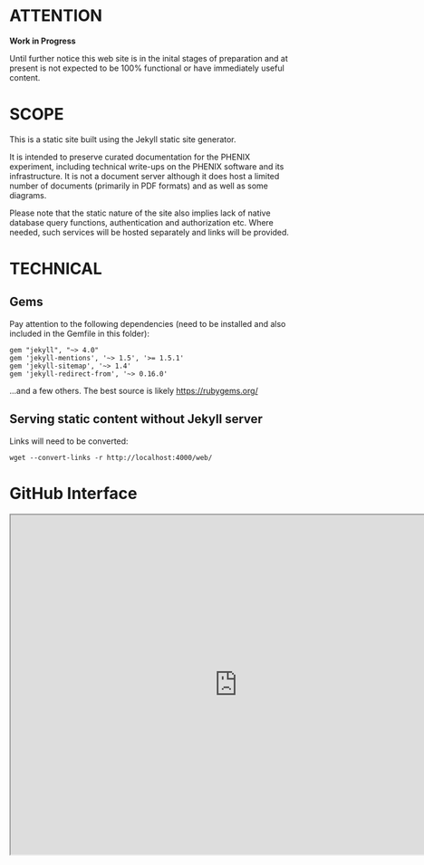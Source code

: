 # ATTENTION

**Work in Progress**

Until further notice this web site is in the inital stages of preparation and at present is not expected to
be 100% functional or have immediately useful content.


# SCOPE

This is a static site built using the Jekyll static site generator.

It is intended to preserve curated documentation for the PHENIX experiment,
including technical write-ups on the PHENIX software and its infrastructure. It is not
a document server although it does host a limited number of documents (primarily in
PDF formats) and as well as some diagrams.

Please note that the static nature of the site also implies lack of
native database query functions, authentication and authorization etc.
Where needed, such services will be hosted separately and links will be
provided.


# TECHNICAL

## Gems
Pay attention to the following dependencies (need to be installed and
also included in the Gemfile in this folder):
```
gem "jekyll", "~> 4.0"
gem 'jekyll-mentions', '~> 1.5', '>= 1.5.1'
gem 'jekyll-sitemap', '~> 1.4'
gem 'jekyll-redirect-from', '~> 0.16.0'
```
...and a few others. The best source is likely https://rubygems.org/

## Serving static content without Jekyll server
Links will need to be converted:
```
wget --convert-links -r http://localhost:4000/web/
```

# GitHub Interface

<iframe src="https://phenixcollaboration.github.io/web/" height="600" width="800">test</iframe>

